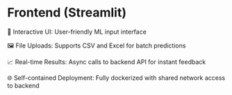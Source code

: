 # Frontend (Streamlit)

🌟 Interactive UI: User-friendly ML input interface

🖼️ File Uploads: Supports CSV and Excel for batch predictions

📈 Real-time Results: Async calls to backend API for instant feedback

🌐 Self-contained Deployment: Fully dockerized with shared network access to backend